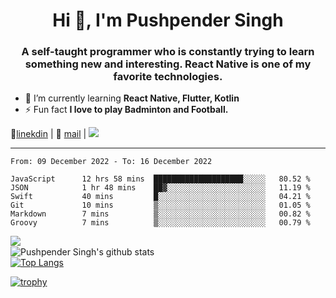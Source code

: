 <h1 align="center">Hi 👋, I'm Pushpender Singh</h1>
<h3 align="center">A self-taught programmer who is constantly trying to learn something new and interesting. React Native is one of my favorite technologies.</h3>

- 🌱 I’m currently learning **React Native, Flutter, Kotlin**
- ⚡ Fun fact **I love to play Badminton and Football.**

👔[linekdin](https://www.linkedin.com/in/pushpender-singh-240061202/) | 📧 [mail](mailto:pushpendersingh@p2devs.com) | ![](https://komarev.com/ghpvc/?username=pushpender-singh-ap&color=blue)


---

<!--START_SECTION:waka-->

```text
From: 09 December 2022 - To: 16 December 2022

JavaScript      12 hrs 58 mins  ████████████████████░░░░░   80.52 %
JSON            1 hr 48 mins    ██▓░░░░░░░░░░░░░░░░░░░░░░   11.19 %
Swift           40 mins         █░░░░░░░░░░░░░░░░░░░░░░░░   04.21 %
Git             10 mins         ▒░░░░░░░░░░░░░░░░░░░░░░░░   01.05 %
Markdown        7 mins          ▒░░░░░░░░░░░░░░░░░░░░░░░░   00.82 %
Groovy          7 mins          ▒░░░░░░░░░░░░░░░░░░░░░░░░   00.79 %
```

<!--END_SECTION:waka-->

<img align="left" src="https://github-readme-streak-stats.herokuapp.com/?user=pushpender-singh-ap&theme=dark" /></br>
![Pushpender Singh's github stats](https://github-readme-stats.vercel.app/api?username=pushpender-singh-ap&show_icons=true&theme=radical&count_private=true)</br>
[![Top Langs](https://github-readme-stats.vercel.app/api/top-langs/?username=pushpender-singh-ap&theme=radical)](https://github.com/pushpender-singh-ap/github-readme-stats)

[![trophy](https://github-profile-trophy.vercel.app/?username=pushpender-singh-ap&theme=radical)](https://github.com/pushpender-singh-ap/pushpender-singh-ap)
